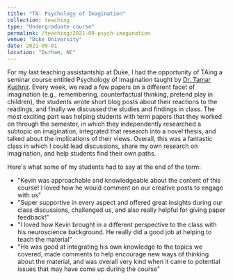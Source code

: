 ```yaml
---
title: "TA: Psychology of Imagination"
collection: teaching
type: "Undergraduate course"
permalink: /teaching/2021-09-psych-imagination
venue: "Duke University"
date: 2021-09-01
location: "Durham, NC"
---
```


For my last teaching assistantship at Duke, I had the opportunity of
TAing a seminar course entitled Psychology of Imagination taught by
[Dr. Tamar Kushnir](http://ecclabduke.com). Every week, we read a few
papers on a different facet of imagination (e.g., remembering,
counterfactual thinking, pretend play in children), the students wrote
short blog posts about their reactions to the readings, and finally we
discussed the studies and findings in class. The most exciting part
was helping students with term papers that they worked on through the
semester, in which they independently researched a subtopic on
imagination, integrated that research into a novel thesis, and talked
about the implications of their views. Overall, this was a fantastic
class in which I could lead discussions, share my own research on
imagination, and help students find their own paths.

Here's what some of my students had to say at the end of the term:

- "Kevin was approachable and knowledgeable about the content of this course! I loved how he would comment on our creative posts to engage with us"
- "Super supportive in every aspect and offered great insights during our class discussions, challenged us, and also really helpful for giving paper feedback!"
- "I loved how Kevin brought in a different perspective to the class with his neuroscience background. He really did a good job at helping to teach the material"
- "He was good at integrating his own knowledge to the topics we covered, made comments to help encourage new ways of thinking about the material, and was overall very kind when it came to potential issues that may have come up during the course"
